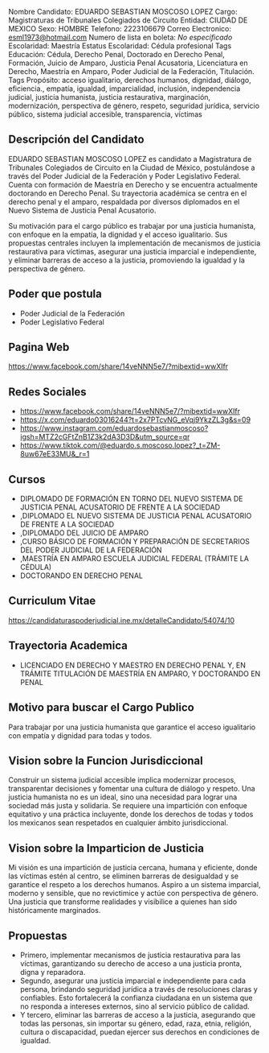 Nombre Candidato: EDUARDO SEBASTIAN MOSCOSO LOPEZ
Cargo: Magistraturas de Tribunales Colegiados de Circuito
Entidad: CIUDAD DE MEXICO
Sexo: HOMBRE
Telefono: 2223106679
Correo Electronico: esml1973@hotmail.com
Numero de lista en boleta: *No especificado*
Escolaridad: Maestría
Estatus Escolaridad: Cédula profesional
Tags Educación: Cédula, Derecho Penal, Doctorado en Derecho Penal, Formación, Juicio de Amparo, Justicia Penal Acusatoria, Licenciatura en Derecho, Maestría en Amparo, Poder Judicial de la Federación, Titulación.
Tags Propósito: acceso igualitario, derechos humanos, dignidad, diálogo, eficiencia., empatía, igualdad, imparcialidad, inclusión, independencia judicial, justicia humanista, justicia restaurativa, marginación, modernización, perspectiva de género, respeto, seguridad jurídica, servicio público, sistema judicial accesible, transparencia, víctimas


## Descripción del Candidato 

EDUARDO SEBASTIAN MOSCOSO LOPEZ es candidato a Magistratura de Tribunales Colegiados de Circuito en la Ciudad de México, postulándose a través del Poder Judicial de la Federación y Poder Legislativo Federal. Cuenta con formación de Maestría en Derecho y se encuentra actualmente doctorando en Derecho Penal. Su trayectoria académica se centra en el derecho penal y el amparo, respaldada por diversos diplomados en el Nuevo Sistema de Justicia Penal Acusatorio.

Su motivación para el cargo público es trabajar por una justicia humanista, con enfoque en la empatía, la dignidad y el acceso igualitario.  Sus propuestas centrales incluyen la implementación de mecanismos de justicia restaurativa para víctimas, asegurar una justicia imparcial e independiente, y eliminar barreras de acceso a la justicia, promoviendo la igualdad y la perspectiva de género.


## Poder que postula

- Poder Judicial de la Federación
- Poder Legislativo Federal


## Pagina Web

https://www.facebook.com/share/14veNNN5e7/?mibextid=wwXIfr


## Redes Sociales

- https://www.facebook.com/share/14veNNN5e7/?mibextid=wwXIfr
- https://x.com/eduardo03016244?t=2x7PTcvNG_eVqj9YkzZL3g&s=09
- https://www.instagram.com/eduardosebastianmoscoso?igsh=MTZ2cGFtZnB1Z3k2dA3D3D&utm_source=qr
- https://www.tiktok.com/@eduardo.s.moscoso.lopez?_t=ZM-8uw67eE33MU&_r=1


## Cursos

- DIPLOMADO DE FORMACIÓN EN TORNO DEL NUEVO SISTEMA DE JUSTICIA PENAL ACUSATORIO DE FRENTE A LA SOCIEDAD
- ,DIPLOMADO EL NUEVO SISTEMA DE JUSTICIA PENAL ACUSATORIO DE FRENTE A LA SOCIEDAD
- ,DIPLOMADO DEL JUICIO DE AMPARO
- ,CURSO BÁSICO DE FORMACIÓN Y PREPARACIÓN DE SECRETARIOS DEL PODER JUDICIAL DE LA FEDERACIÓN
- ,MAESTRÍA EN AMPARO ESCUELA JUDICIAL FEDERAL (TRÁMITE LA CÉDULA)
- DOCTORANDO EN DERECHO PENAL


## Curriculum Vitae

https://candidaturaspoderjudicial.ine.mx/detalleCandidato/54074/10


## Trayectoria Academica

- LICENCIADO EN DERECHO Y MAESTRO EN DERECHO PENAL Y, EN TRÁMITE TITULACIÓN DE MAESTRÍA EN AMPARO, Y DOCTORANDO EN PENAL


## Motivo para buscar el Cargo Publico

Para trabajar por una justicia humanista que garantice el acceso igualitario con empatía y dignidad para todas y todos.


## Vision sobre la Funcion Jurisdiccional

Construir un sistema judicial accesible implica modernizar procesos, transparentar decisiones y fomentar una cultura de diálogo y respeto. Una justicia humanista no es un ideal, sino una necesidad para lograr una sociedad más justa y solidaria. Se requiere una impartición con enfoque equitativo y una práctica incluyente, donde los derechos de todas y todos los mexicanos sean respetados en cualquier ámbito jurisdiccional.


## Vision sobre la Imparticion de Justicia

Mi visión es una impartición de justicia cercana, humana y eficiente, donde las víctimas estén al centro, se eliminen barreras de desigualdad y se garantice el respeto a los derechos humanos. Aspiro a un sistema imparcial, moderno y sensible, que no revictimice y actúe con perspectiva de género. Una justicia que transforme realidades y visibilice a quienes han sido históricamente marginados.


## Propuestas

- Primero, implementar mecanismos de justicia restaurativa para las víctimas, garantizando su derecho de acceso a una justicia pronta, digna y reparadora.
- Segundo, asegurar una justicia imparcial e independiente para cada persona, brindando seguridad jurídica a través de resoluciones claras y confiables. Esto fortalecerá la confianza ciudadana en un sistema que no responda a intereses externos, sino al servicio público de calidad.
- Y tercero, eliminar las barreras de acceso a la justicia, asegurando que todas las personas, sin importar su género, edad, raza, etnia, religión, cultura o discapacidad, puedan ejercer sus derechos en condiciones de igualdad.

